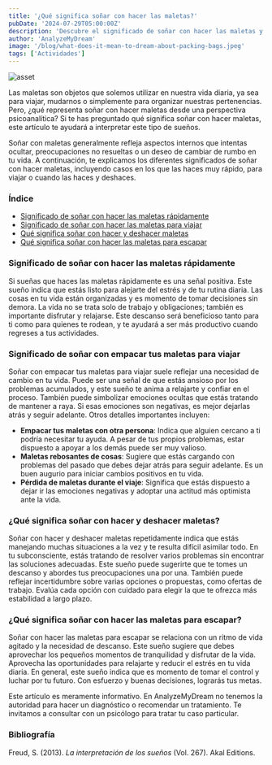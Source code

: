 ```yaml
---
title: '¿Qué significa soñar con hacer las maletas?'
pubDate: '2024-07-29T05:00:00Z'
description: 'Descubre el significado de soñar con hacer las maletas y cómo interpretar este tipo de sueños según el psicoanálisis.'
author: 'AnalyzeMyDream'
image: '/blog/what-does-it-mean-to-dream-about-packing-bags.jpeg'
tags: ['Actividades']
---
```


![asset](/blog/what-does-it-mean-to-dream-about-packing-bags.jpeg)

Las maletas son objetos que solemos utilizar en nuestra vida diaria, ya sea para viajar, mudarnos o simplemente para organizar nuestras pertenencias. Pero, ¿qué representa soñar con hacer maletas desde una perspectiva psicoanalítica? Si te has preguntado qué significa soñar con hacer maletas, este artículo te ayudará a interpretar este tipo de sueños.

Soñar con maletas generalmente refleja aspectos internos que intentas ocultar, preocupaciones no resueltas o un deseo de cambiar de rumbo en tu vida. A continuación, te explicamos los diferentes significados de soñar con hacer maletas, incluyendo casos en los que las haces muy rápido, para viajar o cuando las haces y deshaces.

### Índice

- [Significado de soñar con hacer las maletas rápidamente](#significado-de-soñar-con-hacer-las-maletas-rapidamente)
- [Significado de soñar con hacer las maletas para viajar](#significado-de-soñar-con-hacer-las-maletas-para-viajar)
- [Qué significa soñar con hacer y deshacer maletas](#que-significa-soñar-con-hacer-y-deshacer-maletas)
- [Qué significa soñar con hacer las maletas para escapar](#que-significa-soñar-con-hacer-las-maletas-para-escapar)

### Significado de soñar con hacer las maletas rápidamente

Si sueñas que haces las maletas rápidamente es una señal positiva. Este sueño indica que estás listo para alejarte del estrés y de tu rutina diaria. Las cosas en tu vida están organizadas y es momento de tomar decisiones sin demora. La vida no se trata solo de trabajo y obligaciones; también es importante disfrutar y relajarse. Este descanso será beneficioso tanto para ti como para quienes te rodean, y te ayudará a ser más productivo cuando regreses a tus actividades.

### Significado de soñar con empacar tus maletas para viajar

Soñar con empacar tus maletas para viajar suele reflejar una necesidad de cambio en tu vida. Puede ser una señal de que estás ansioso por los problemas acumulados, y este sueño te anima a relajarte y confiar en el proceso. También puede simbolizar emociones ocultas que estás tratando de mantener a raya. Si esas emociones son negativas, es mejor dejarlas atrás y seguir adelante. Otros detalles importantes incluyen:

- **Empacar tus maletas con otra persona**: Indica que alguien cercano a ti podría necesitar tu ayuda. A pesar de tus propios problemas, estar dispuesto a apoyar a los demás puede ser muy valioso.
- **Maletas rebosantes de cosas**: Sugiere que estás cargando con problemas del pasado que debes dejar atrás para seguir adelante. Es un buen augurio para iniciar cambios positivos en tu vida.
- **Pérdida de maletas durante el viaje**: Significa que estás dispuesto a dejar ir las emociones negativas y adoptar una actitud más optimista ante la vida.

### ¿Qué significa soñar con hacer y deshacer maletas?

Soñar con hacer y deshacer maletas repetidamente indica que estás manejando muchas situaciones a la vez y te resulta difícil asimilar todo. En tu subconsciente, estás tratando de resolver varios problemas sin encontrar las soluciones adecuadas. Este sueño puede sugerirte que te tomes un descanso y abordes tus preocupaciones una por una. También puede reflejar incertidumbre sobre varias opciones o propuestas, como ofertas de trabajo. Evalúa cada opción con cuidado para elegir la que te ofrezca más estabilidad a largo plazo.

### ¿Qué significa soñar con hacer las maletas para escapar?

Soñar con hacer las maletas para escapar se relaciona con un ritmo de vida agitado y la necesidad de descanso. Este sueño sugiere que debes aprovechar los pequeños momentos de tranquilidad y disfrutar de la vida. Aprovecha las oportunidades para relajarte y reducir el estrés en tu vida diaria. En general, este sueño indica que es momento de tomar el control y luchar por tu futuro. Con esfuerzo y buenas decisiones, lograrás tus metas.

Este artículo es meramente informativo. En AnalyzeMyDream no tenemos la autoridad para hacer un diagnóstico o recomendar un tratamiento. Te invitamos a consultar con un psicólogo para tratar tu caso particular.

### Bibliografía

Freud, S. (2013). *La interpretación de los sueños* (Vol. 267). Akal Editions.